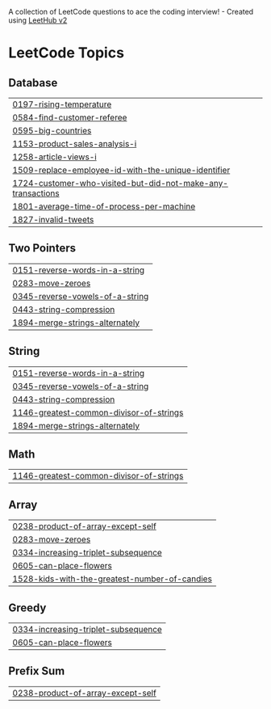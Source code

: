 A collection of LeetCode questions to ace the coding interview! - Created using [LeetHub v2](https://github.com/arunbhardwaj/LeetHub-2.0)
<!---LeetCode Topics Start-->
# LeetCode Topics
## Database
|  |
| ------- |
| [0197-rising-temperature](https://github.com/ujpjm30/DSA/tree/master/0197-rising-temperature) |
| [0584-find-customer-referee](https://github.com/ujpjm30/DSA/tree/master/0584-find-customer-referee) |
| [0595-big-countries](https://github.com/ujpjm30/DSA/tree/master/0595-big-countries) |
| [1153-product-sales-analysis-i](https://github.com/ujpjm30/DSA/tree/master/1153-product-sales-analysis-i) |
| [1258-article-views-i](https://github.com/ujpjm30/DSA/tree/master/1258-article-views-i) |
| [1509-replace-employee-id-with-the-unique-identifier](https://github.com/ujpjm30/DSA/tree/master/1509-replace-employee-id-with-the-unique-identifier) |
| [1724-customer-who-visited-but-did-not-make-any-transactions](https://github.com/ujpjm30/DSA/tree/master/1724-customer-who-visited-but-did-not-make-any-transactions) |
| [1801-average-time-of-process-per-machine](https://github.com/ujpjm30/DSA/tree/master/1801-average-time-of-process-per-machine) |
| [1827-invalid-tweets](https://github.com/ujpjm30/DSA/tree/master/1827-invalid-tweets) |
## Two Pointers
|  |
| ------- |
| [0151-reverse-words-in-a-string](https://github.com/ujpjm30/DSA/tree/master/0151-reverse-words-in-a-string) |
| [0283-move-zeroes](https://github.com/ujpjm30/DSA/tree/master/0283-move-zeroes) |
| [0345-reverse-vowels-of-a-string](https://github.com/ujpjm30/DSA/tree/master/0345-reverse-vowels-of-a-string) |
| [0443-string-compression](https://github.com/ujpjm30/DSA/tree/master/0443-string-compression) |
| [1894-merge-strings-alternately](https://github.com/ujpjm30/DSA/tree/master/1894-merge-strings-alternately) |
## String
|  |
| ------- |
| [0151-reverse-words-in-a-string](https://github.com/ujpjm30/DSA/tree/master/0151-reverse-words-in-a-string) |
| [0345-reverse-vowels-of-a-string](https://github.com/ujpjm30/DSA/tree/master/0345-reverse-vowels-of-a-string) |
| [0443-string-compression](https://github.com/ujpjm30/DSA/tree/master/0443-string-compression) |
| [1146-greatest-common-divisor-of-strings](https://github.com/ujpjm30/DSA/tree/master/1146-greatest-common-divisor-of-strings) |
| [1894-merge-strings-alternately](https://github.com/ujpjm30/DSA/tree/master/1894-merge-strings-alternately) |
## Math
|  |
| ------- |
| [1146-greatest-common-divisor-of-strings](https://github.com/ujpjm30/DSA/tree/master/1146-greatest-common-divisor-of-strings) |
## Array
|  |
| ------- |
| [0238-product-of-array-except-self](https://github.com/ujpjm30/DSA/tree/master/0238-product-of-array-except-self) |
| [0283-move-zeroes](https://github.com/ujpjm30/DSA/tree/master/0283-move-zeroes) |
| [0334-increasing-triplet-subsequence](https://github.com/ujpjm30/DSA/tree/master/0334-increasing-triplet-subsequence) |
| [0605-can-place-flowers](https://github.com/ujpjm30/DSA/tree/master/0605-can-place-flowers) |
| [1528-kids-with-the-greatest-number-of-candies](https://github.com/ujpjm30/DSA/tree/master/1528-kids-with-the-greatest-number-of-candies) |
## Greedy
|  |
| ------- |
| [0334-increasing-triplet-subsequence](https://github.com/ujpjm30/DSA/tree/master/0334-increasing-triplet-subsequence) |
| [0605-can-place-flowers](https://github.com/ujpjm30/DSA/tree/master/0605-can-place-flowers) |
## Prefix Sum
|  |
| ------- |
| [0238-product-of-array-except-self](https://github.com/ujpjm30/DSA/tree/master/0238-product-of-array-except-self) |
<!---LeetCode Topics End-->